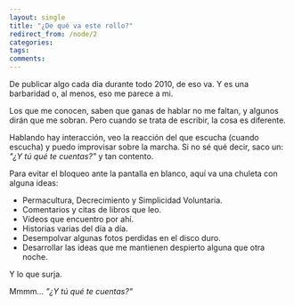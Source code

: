 ```yaml
---
layout: single
title: "¿De qué va este rollo?"
redirect_from: /node/2
categories:
tags: 
comments: 
---
```

De publicar algo cada dia durante todo 2010, de eso va. Y es una barbaridad o, al menos, eso me parece a mi.

Los que me conocen, saben que ganas de hablar no me faltan, y algunos dirán que me sobran. Pero cuando se trata de escribir, la cosa es diferente.

Hablando hay interacción, veo la reacción del que escucha (cuando escucha) y puedo improvisar sobre la marcha. Si no sé qué decir, saco un: _"¿Y tú qué te cuentas?"_ y tan contento.

Para evitar el bloqueo ante la pantalla en blanco, aquí va una chuleta con alguna ideas:

*   Permacultura, Decrecimiento y Simplicidad Voluntaria.
*   Comentarios y citas de libros que leo.
*   Vídeos que encuentro por ahí.
*   Historias varias del día a día.
*   Desempolvar algunas fotos perdidas en el disco duro.
*   Desarrollar las ideas que me mantienen despierto alguna que otra noche.

Y lo que surja.

Mmmm... _"¿Y tú qué te cuentas?"_
